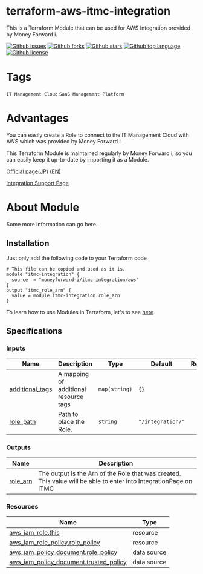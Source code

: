 # terraform-aws-itmc-integration

<!-- # Short Description -->

This is a Terraform Module that can be used for AWS Integration provided by Money Forward i.

<!-- # Badges -->

[![Github issues](https://img.shields.io/github/issues/moneyforward-i/terraform-aws-itmc-integration)](https://github.com/moneyforward-i/terraform-aws-itmc-integration/issues)
[![Github forks](https://img.shields.io/github/forks/moneyforward-i/terraform-aws-itmc-integration)](https://github.com/moneyforward-i/terraform-aws-itmc-integration/network/members)
[![Github stars](https://img.shields.io/github/stars/moneyforward-i/terraform-aws-itmc-integration)](https://github.com/moneyforward-i/terraform-aws-itmc-integration/stargazers)
[![Github top language](https://img.shields.io/github/languages/top/moneyforward-i/terraform-aws-itmc-integration)](https://github.com/moneyforward-i/terraform-aws-itmc-integration/)
[![Github license](https://img.shields.io/github/license/moneyforward-i/terraform-aws-itmc-integration)](https://github.com/moneyforward-i/terraform-aws-itmc-integration/)

# Tags

`IT Management Cloud` `SaaS Management Platform`

# Advantages

You can easily create a Role to connect to the IT Management Cloud with AWS which was provided by Money Forward i. 

This Terraform Module is maintained regularly by Money Forward i, 
so you can easily keep it up-to-date by importing it as a Module.

[Official page(JP)](https://i.moneyforward.com/) [(EN)](https://i.moneyforward.com/us/)

[Integration Support Page](https://support.itmc.i.moneyforward.com/article/dc2mjsw9oy-aws)


# About Module
<!-- 
  The following Document is automatically generated. 
  If you want to change them, edit `./.terraform-docs.yml`. 
-->
<!-- BEGIN_TF_DOCS -->

<!--  -->

Some more information can go here.

## Installation
Just only add the following code to your Terraform code

```hcl
# This file can be copied and used as it is.
module "itmc-integration" {
  source  = "moneyforward-i/itmc-integration/aws"
}
output "itmc_role_arn" {
  value = module.itmc-integration.role_arn
}
```
To learn how to use Modules in Terraform, let's to see [here](https://developer.hashicorp.com/terraform/language/modules).

## Specifications
### Inputs

| Name | Description | Type | Default | Required |
|------|-------------|------|---------|:--------:|
| <a name="input_additional_tags"></a> [additional\_tags](#input\_additional\_tags) | A mapping of additional resource tags | `map(string)` | `{}` | no |
| <a name="input_role_path"></a> [role\_path](#input\_role\_path) | Path to place the Role. | `string` | `"/integration/"` | no |
<!-- ### Modules

No modules. -->
### Outputs

| Name | Description |
|------|-------------|
| <a name="output_role_arn"></a> [role\_arn](#output\_role\_arn) | The output is the Arn of the Role that was created. <br>This value will be able to enter into IntegrationPage on ITMC |
<!--  -->
<!--  -->
### Resources

| Name | Type |
|------|------|
| [aws_iam_role.this](https://registry.terraform.io/providers/hashicorp/aws/latest/docs/resources/iam_role) | resource |
| [aws_iam_role_policy.role_policy](https://registry.terraform.io/providers/hashicorp/aws/latest/docs/resources/iam_role_policy) | resource |
| [aws_iam_policy_document.role_policy](https://registry.terraform.io/providers/hashicorp/aws/latest/docs/data-sources/iam_policy_document) | data source |
| [aws_iam_policy_document.trusted_policy](https://registry.terraform.io/providers/hashicorp/aws/latest/docs/data-sources/iam_policy_document) | data source |
<!--  -->
<!-- END_TF_DOCS -->


<!-- CREATED_BY_LEADYOU_README_GENERATOR -->